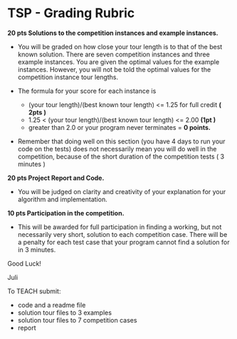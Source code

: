 TSP - Grading Rubric
====================

**20 pts Solutions to the competition instances and example instances.**

* You will be graded on how close your tour length is to that of the best known solution. There are seven competition instances and three example instances. You are given the optimal values for the example instances.  However, you will not be told the optimal values for the competition instance tour lengths.  
* The formula for your score for each  instance is
    -   (your tour length)/<span>(best known tour length)</span> &lt;= 1.25 for full credit **( 2pts )**
    -   1.25 &lt; <span>(your tour length)/</span><span>(best known tour length)</span><span> &lt;= 2.00 **(1pt )**</span>
    -   <span>greater than 2.0 or your program never terminates = **0 points.**</span>

* Remember that doing well on this section (you have 4 days to run your code on the tests) does not necessarily mean you will do well in the competition, because of the short duration of the competition tests ( 3 minutes )

**20 pts  Project Report and Code.**

-   You will be judged on clarity and creativity of your explanation for your algorithm and implementation. 

**10 pts Participation in the competition.**

-   This will be awarded for full participation in finding a working, but not necessarily very short, solution to each competition case. There will be a penalty for each test case that your program cannot find a solution for in 3 minutes.

Good Luck!

Juli

To TEACH submit:

* code and a readme file
* solution tour files to 3 examples
* solution tour files to 7 competition cases
* report
